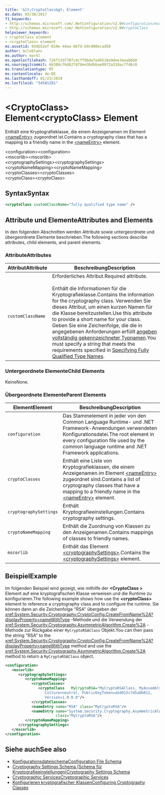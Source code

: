 ```yaml
---
title: '&lt;CryptoClass&gt; Element'
ms.date: 03/30/2017
f1_keywords:
- http://schemas.microsoft.com/.NetConfiguration/v2.0#configuration/mscorlib/cryptographySettings/cryptoNameMapping/cryptoClasses/cryptoClass
- http://schemas.microsoft.com/.NetConfiguration/v2.0#cryptoClass
helpviewer_keywords:
- cryptoClass element
- <cryptoClass> element
ms.assetid: 03db52ef-010e-44ea-b6fd-b9c900ecad50
author: mcleblanc
ms.author: markl
ms.openlocfilehash: 726f13d778fc4cff9bdafed4518e9dee3eeab6b0
ms.sourcegitcommit: 6b308cf6d627d78ee36dbbae8972a310ac7fd6c8
ms.translationtype: MT
ms.contentlocale: de-DE
ms.lasthandoff: 01/23/2019
ms.locfileid: "54501281"
---
```

# <a name="ltcryptoclassgt-element"></a><span data-ttu-id="0644f-102">&lt;CryptoClass&gt; Element</span><span class="sxs-lookup"><span data-stu-id="0644f-102">&lt;cryptoClass&gt; Element</span></span>
<span data-ttu-id="0644f-103">Enthält eine Kryptografieklasse, die einem Anzeigenamen im Element [\<nameEntry>](../../../../../docs/framework/configure-apps/file-schema/cryptography/nameentry-element.md) zugeordnet ist.</span><span class="sxs-lookup"><span data-stu-id="0644f-103">Contains a cryptography class that has a mapping to a friendly name in the [\<nameEntry>](../../../../../docs/framework/configure-apps/file-schema/cryptography/nameentry-element.md) element.</span></span>  
  
 <span data-ttu-id="0644f-104">\<configuration></span><span class="sxs-lookup"><span data-stu-id="0644f-104">\<configuration></span></span>  
<span data-ttu-id="0644f-105">\<mscorlib></span><span class="sxs-lookup"><span data-stu-id="0644f-105">\<mscorlib></span></span>  
<span data-ttu-id="0644f-106">\<cryptographySettings></span><span class="sxs-lookup"><span data-stu-id="0644f-106">\<cryptographySettings></span></span>  
<span data-ttu-id="0644f-107">\<cryptoNameMapping></span><span class="sxs-lookup"><span data-stu-id="0644f-107">\<cryptoNameMapping></span></span>  
<span data-ttu-id="0644f-108">\<cryptoClasses></span><span class="sxs-lookup"><span data-stu-id="0644f-108">\<cryptoClasses></span></span>  
<span data-ttu-id="0644f-109">\<cryptoClass></span><span class="sxs-lookup"><span data-stu-id="0644f-109">\<cryptoClass></span></span>  
  
## <a name="syntax"></a><span data-ttu-id="0644f-110">Syntax</span><span class="sxs-lookup"><span data-stu-id="0644f-110">Syntax</span></span>  
  
```xml  
<cryptoClass customClassName="fully qualified type name" />  
```  
  
## <a name="attributes-and-elements"></a><span data-ttu-id="0644f-111">Attribute und Elemente</span><span class="sxs-lookup"><span data-stu-id="0644f-111">Attributes and Elements</span></span>  
 <span data-ttu-id="0644f-112">In den folgenden Abschnitten werden Attribute sowie untergeordnete und übergeordnete Elemente beschrieben.</span><span class="sxs-lookup"><span data-stu-id="0644f-112">The following sections describe attributes, child elements, and parent elements.</span></span>  
  
### <a name="attributes"></a><span data-ttu-id="0644f-113">Attribute</span><span class="sxs-lookup"><span data-stu-id="0644f-113">Attributes</span></span>  
  
|<span data-ttu-id="0644f-114">Attribut</span><span class="sxs-lookup"><span data-stu-id="0644f-114">Attribute</span></span>|<span data-ttu-id="0644f-115">Beschreibung</span><span class="sxs-lookup"><span data-stu-id="0644f-115">Description</span></span>|  
|---------------|-----------------|  
|`customClassName`|<span data-ttu-id="0644f-116">Erforderliches Attribut.</span><span class="sxs-lookup"><span data-stu-id="0644f-116">Required attribute.</span></span><br /><br /> <span data-ttu-id="0644f-117">Enthält die Informationen für die Kryptografieklasse.</span><span class="sxs-lookup"><span data-stu-id="0644f-117">Contains the information for the cryptography class.</span></span> <span data-ttu-id="0644f-118">Verwenden Sie dieses Attribut, um einen kurzen Namen für die Klasse bereitzustellen.</span><span class="sxs-lookup"><span data-stu-id="0644f-118">Use this attribute to provide a short name for your class.</span></span> <span data-ttu-id="0644f-119">Geben Sie eine Zeichenfolge, die die in angegebenen Anforderungen erfüllt [angeben vollständig gekennzeichneter Typnamen](../../../../../docs/framework/reflection-and-codedom/specifying-fully-qualified-type-names.md).</span><span class="sxs-lookup"><span data-stu-id="0644f-119">You must specify a string that meets the requirements specified in [Specifying Fully Qualified Type Names](../../../../../docs/framework/reflection-and-codedom/specifying-fully-qualified-type-names.md).</span></span>|  
  
### <a name="child-elements"></a><span data-ttu-id="0644f-120">Untergeordnete Elemente</span><span class="sxs-lookup"><span data-stu-id="0644f-120">Child Elements</span></span>  
 <span data-ttu-id="0644f-121">Keine</span><span class="sxs-lookup"><span data-stu-id="0644f-121">None.</span></span>  
  
### <a name="parent-elements"></a><span data-ttu-id="0644f-122">Übergeordnete Elemente</span><span class="sxs-lookup"><span data-stu-id="0644f-122">Parent Elements</span></span>  
  
|<span data-ttu-id="0644f-123">Element</span><span class="sxs-lookup"><span data-stu-id="0644f-123">Element</span></span>|<span data-ttu-id="0644f-124">Beschreibung</span><span class="sxs-lookup"><span data-stu-id="0644f-124">Description</span></span>|  
|-------------|-----------------|  
|`configuration`|<span data-ttu-id="0644f-125">Das Stammelement in jeder von den Common Language Runtime- und .NET Framework-Anwendungen verwendeten Konfigurationsdatei.</span><span class="sxs-lookup"><span data-stu-id="0644f-125">The root element in every configuration file used by the common language runtime and .NET Framework applications.</span></span>|  
|`cryptoClasses`|<span data-ttu-id="0644f-126">Enthält eine Liste von Kryptografieklassen, die einem Anzeigenamen im Element [\<nameEntry>](../../../../../docs/framework/configure-apps/file-schema/cryptography/nameentry-element.md) zugeordnet sind.</span><span class="sxs-lookup"><span data-stu-id="0644f-126">Contains a list of cryptography classes that have a mapping to a friendly name in the [\<nameEntry>](../../../../../docs/framework/configure-apps/file-schema/cryptography/nameentry-element.md) element.</span></span>|  
|`cryptographySettings`|<span data-ttu-id="0644f-127">Enthält Kryptografieeinstellungen.</span><span class="sxs-lookup"><span data-stu-id="0644f-127">Contains cryptography settings.</span></span>|  
|`cryptoNameMapping`|<span data-ttu-id="0644f-128">Enthält die Zuordnung von Klassen zu den Anzeigenamen.</span><span class="sxs-lookup"><span data-stu-id="0644f-128">Contains mappings of classes to friendly names.</span></span>|  
|`mscorlib`|<span data-ttu-id="0644f-129">Enthält das Element [\<cryptographySettings>](../../../../../docs/framework/configure-apps/file-schema/cryptography/cryptographysettings-element.md).</span><span class="sxs-lookup"><span data-stu-id="0644f-129">Contains the [\<cryptographySettings>](../../../../../docs/framework/configure-apps/file-schema/cryptography/cryptographysettings-element.md) element.</span></span>|  
  
## <a name="example"></a><span data-ttu-id="0644f-130">Beispiel</span><span class="sxs-lookup"><span data-stu-id="0644f-130">Example</span></span>  
 <span data-ttu-id="0644f-131">Im folgenden Beispiel wird gezeigt, wie mithilfe der  **\<CryptoClass >** Element auf eine kryptografischen Klasse verweisen und die Runtime zu konfigurieren.</span><span class="sxs-lookup"><span data-stu-id="0644f-131">The following example shows how use the **\<cryptoClass>** element to reference a cryptography class and to configure the runtime.</span></span> <span data-ttu-id="0644f-132">Sie können dann an die Zeichenfolge "RSA" übergeben der <xref:System.Security.Cryptography.CryptoConfig.CreateFromName%2A?displayProperty=nameWithType> -Methode und die Verwendung der <xref:System.Security.Cryptography.AsymmetricAlgorithm.Create%2A> -Methode zur Rückgabe einer `MyCryptoRSAClass` Objekt.</span><span class="sxs-lookup"><span data-stu-id="0644f-132">You can then pass the string "RSA" to the <xref:System.Security.Cryptography.CryptoConfig.CreateFromName%2A?displayProperty=nameWithType> method and use the <xref:System.Security.Cryptography.AsymmetricAlgorithm.Create%2A> method to return a `MyCryptoRSAClass` object.</span></span>  
  
```xml  
<configuration>  
   <mscorlib>  
      <cryptographySettings>  
         <cryptoNameMapping>  
            <cryptoClasses>  
               <cryptoClass   MyCryptoRSA="MyCryptoRSAClass, MyAssembly  
                  Culture=neutral, PublicKeyToken=a5d015c7d5a0b012,  
                  Version=1.0.0.0"/>  
            </cryptoClasses>  
            <nameEntry name="RSA" class="MyCryptoRSA"/>  
            <nameEntry name="System.Security.Cryptography.AsymmetricAlgorithm"  
                       class="MyCryptoRSA"/>  
         </cryptoNameMapping>  
      </cryptographySettings>  
   </mscorlib>  
</configuration>  
```  
  
## <a name="see-also"></a><span data-ttu-id="0644f-133">Siehe auch</span><span class="sxs-lookup"><span data-stu-id="0644f-133">See also</span></span>
- [<span data-ttu-id="0644f-134">Konfigurationsdateischema</span><span class="sxs-lookup"><span data-stu-id="0644f-134">Configuration File Schema</span></span>](../../../../../docs/framework/configure-apps/file-schema/index.md)
- [<span data-ttu-id="0644f-135">Cryptography Settings Schema (Schema für Kryptografieeinstellungen)</span><span class="sxs-lookup"><span data-stu-id="0644f-135">Cryptography Settings Schema</span></span>](../../../../../docs/framework/configure-apps/file-schema/cryptography/index.md)
- [<span data-ttu-id="0644f-136">Cryptographic Services</span><span class="sxs-lookup"><span data-stu-id="0644f-136">Cryptographic Services</span></span>](../../../../../docs/standard/security/cryptographic-services.md)
- [<span data-ttu-id="0644f-137">Konfigurieren kryptografischer Klassen</span><span class="sxs-lookup"><span data-stu-id="0644f-137">Configuring Cryptography Classes</span></span>](../../../../../docs/framework/configure-apps/configure-cryptography-classes.md)
